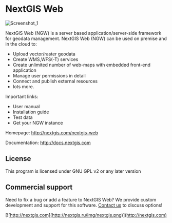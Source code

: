 NextGIS Web
==============

![Screenshot_1](http://nextgis.ru/wp-content/uploads/2014/01/screenshot-ngw.png)

NextGIS Web (NGW) is a server based application/server-side framework for geodata management. NextGIS Web (NGW) can be used on premise and in the cloud to:

- Upload vector/raster geodata
- Create WMS,WFS(-T) services
- Create unlimited number of web-maps with embedded front-end application
- Manage user permissions in detail
- Connect and publish external resources
- lots more.

Important links:

* User manual
* Installation guide
* Test data
* Get your NGW instance

Homepage: http://nextgis.com/nextgis-web

Documentation: http://docs.nextgis.com

License
-------------
This program is licensed under GNU GPL v2 or any later version

Commercial support
----------
Need to fix a bug or add a feature to NextGIS Web? We provide custom development and support for this software. [Contact us](http://nextgis.com/contact/) to discuss options!

[![http://nextgis.com](http://nextgis.ru/img/nextgis.png)](http://nextgis.com)

